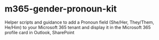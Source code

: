 # m365-gender-pronoun-kit
Helper scripts and guidance to add a Pronoun field (She/Her, They/Them, He/Him) to your Microsoft 365 tenant and display it in the Microsoft 365 profile card in Outlook, SharePoint 
